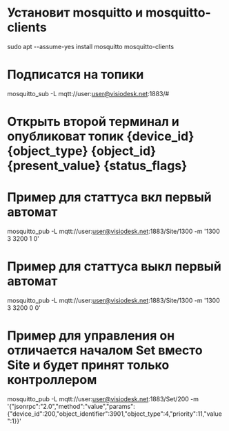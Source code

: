 # Установит mosquitto и mosquitto-clients
sudo apt --assume-yes install mosquitto mosquitto-clients

# Подписатся на топики
mosquitto_sub -L mqtt://user:user@visiodesk.net:1883/#

# Открыть второй терминал и опубликоват топик {device_id} {object_type} {object_id} {present_value} {status_flags}

# Пример для статтуса вкл первый автомат
mosquitto_pub -L mqtt://user:user@visiodesk.net:1883/Site/1300 -m '1300 3 3200 1 0'

# Пример для статтуса выкл первый автомат
mosquitto_pub -L mqtt://user:user@visiodesk.net:1883/Site/1300 -m '1300 3 3200 0 0'

# Пример для управления он отличается началом Set вместо Site и будет принят только контроллером
mosquitto_pub -L mqtt://user:user@visiodesk.net:1883/Set/200 -m '{"jsonrpc":"2.0","method":"value","params":{"device_id":200,"object_identifier":3901,"object_type":4,"priority":11,"value":1}}'
